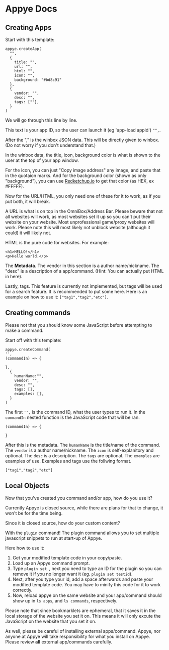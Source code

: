 # Appye Docs
## Creating Apps
Start with this template:
```
appye.createApp(
  "",
  {
    title: "",
    url: "",
    html: "",
    icon: "",
    background: "#bd8c91"
  },
  {
    vendor: "",
    desc: "",
    tags: [""],  
  }
)
```
We will go through this line by line.

This text is your app ID, so the user can launch it
(eg 'app-load appid') ```"",```.

After the "," is the winbox JSON data.
This will be directly given to winbox. (Do not worry if you don't understand that.)

In the winbox data, the title, icon, background color is what is shown to the user at the top of your app window.

For the icon, you can just "Copy image address" any image, and paste that in the quotaion marks. And for the background color (shown as only "background"), you can use [Redketchup.io](https://redketchup.io/color-picker) to get that color (as HEX, ex #FFFFF).


Now for the URL/HTML, you only need one of these for it to work, as if you put both, it will break.
 
 A URL is what is on top in the OmniBox/Address Bar. Please beware that not all websites will work, as most websites set it up so you can't put their website on your website. Most unprofessional game/proxy websites will work. Please note this will most likely not unblock website (although it could) it will likely not.
 
 HTML is the pure code for websites. For example:
 ```
 <h1>HELLO!</h1>
 <p>Hello world.</p>
 ```
The **Metadata**. The vendor in this section is a author name/nickname. The "desc" is a description of a app/command. (Hint: You can actually put HTML in here).
 
 Lastly, tags. This feature is currently not implemented, but tags will be used for a search feature. It is recommended to put some here.
 Here is an example on how to use it:
 ```["tag1","tag2","etc"]```.

## Creating commands
Please not that you should know some JavaScript before attempting to make a command.

Start off with this template:
```
appye.createCommand(
'',
(commandIn) => {

},
  {
    humanName:"",
    vendor: "",
    desc: "",
    tags: [], 
    examples: [], 
  }
)
```
The first `'',` is the command ID, what the user types to run it. In the `commandIn` nested function is the JavaScript code that will be ran.
```
(commandIn) => {

}
```
After this is the metadata.
The `humanName` is the title/name of the command. The `vendor` is a author name/nickname. The `icon` is self-explanitory and optional. The `desc` is a description. The `tags` are optional. The `examples` are examples of use. Examples and tags use the follwing format.
 ```
 ["tag1","tag2","etc"]
 ```


## Local Objects
Now that you've created you command and/or app, how do you use it?

Currently Appye is closed source, while there are plans for that to change, it won't be for the time being.

Since it is closed source, how do your custom content?

With the `plugin` command!
The plugin command allows you to set multiple javascript snippets to run at start-up of Appye.

Here how to use it:
1. Get your modified template code in your copy/paste.
2. Load up an Appye command prompt.
3. Type `plugin set `, next you need to type an ID for the plugin so you can remove it if you no longer want it (eg. `plugin set testid`).
4. Next, after you type your id, add a space afterwards and paste your modified template code. You may have to minify this code for it to work correctly.
5. Now, reload appye on the same website and your app/command should show up in `ls apps`, and `ls commands`, respectively.

Please note that since bookmarklets are ephemeral, that it saves it in the local storage of the website you set it on. This means it will only excute the JavaScript on the website that you set it on.


As well, please be careful of installing external apps/command. Appye, nor anyone at Appye will take responsibility for what you install on Appye. Please review **all** external app/commands carefully.




